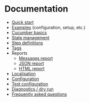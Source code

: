 # Documentation

* [Quick start](quick-start.md)
* [Examples](../examples/) (configuration, setup, etc.)
* [Cucumber basics](cucumber-basics.md)
* [State management](state-management.md)
* [Step definitions](step-definitions.md)
* [Tags](tags.md)
* Reports
  * [Messages report](messages-report.md)
  * [JSON report](json-report.md)
  * [HTML report](html-report.md)
* [Localisation](localisation.md)
* [Configuration](configuration.md)
* [Test configuration](test-configuration.md)
* [Diagnostics / dry run](diagnostics.md)
* [Frequently asked questions](faq.md)
